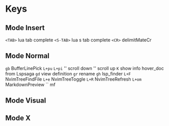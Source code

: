 # Keys


## Mode Insert
`<TAB>` lua tab complete
`<S-TAB>` lua s tab complete
`<CR>` delimitMateCr


## Mode Normal
`gb` BufferLinePick 
`L+pu`
`L+pi` 
'<C-f>' scroll down
'<C-b>' scroll up
`K` show info hover_doc from Lspsaga 
`gd` view definition 
`gr` rename 
`gh`  lsp_finder
`L+F` NvimTreeFindFile 
`L+e` NvimTreeToggle
`L+R` NvimTreeRefresh
`L+om` MarkdownPreview 
``
mf

## Mode Visual
## Mode X

##
